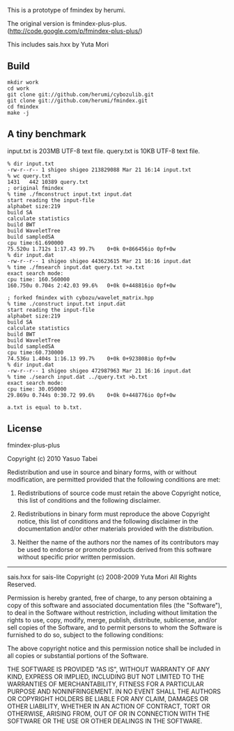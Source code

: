 
This is a prototype of fmindex by herumi.

The original version is fmindex-plus-plus.
(http://code.google.com/p/fmindex-plus-plus/)

This includes sais.hxx by Yuta Mori

Build
-------------

    mkdir work
    cd work
    git clone git://github.com/herumi/cybozulib.git
    git clone git://github.com/herumi/fmindex.git
    cd fmindex
    make -j


A tiny benchmark
-------------
input.txt is 203MB UTF-8 text file.
query.txt is 10KB UTF-8 text file.

    % dir input.txt
    -rw-r--r-- 1 shigeo shigeo 213829088 Mar 21 16:14 input.txt
    % wc query.txt
    1431   442 10389 query.txt
    ; original fmindex
    % time ./fmconstruct input.txt input.dat
    start reading the input-file
    alphabet size:219
    build SA
    calculate statistics
    build BWT
    build WaveletTree
    build sampledSA
    cpu time:61.690000
    75.520u 1.712s 1:17.43 99.7%    0+0k 0+866456io 0pf+0w
    % dir input.dat
    -rw-r--r-- 1 shigeo shigeo 443623615 Mar 21 16:16 input.dat
    % time ./fmsearch input.dat query.txt >a.txt
    exact search mode:
    cpu time: 160.560000
    160.750u 0.704s 2:42.03 99.6%   0+0k 0+448816io 0pf+0w

    ; forked fmindex with cybozu/wavelet_matrix.hpp
    % time ./construct input.txt input.dat
    start reading the input-file
    alphabet size:219
    build SA
    calculate statistics
    build BWT
    build WaveletTree
    build sampledSA
    cpu time:60.730000
    74.536u 1.404s 1:16.13 99.7%    0+0k 0+923808io 0pf+0w
    % dir input.dat
    -rw-r--r-- 1 shigeo shigeo 472987963 Mar 21 16:16 input.dat
    % time ./search input.dat ../query.txt >b.txt
    exact search mode:
    cpu time: 30.050000
    29.869u 0.744s 0:30.72 99.6%    0+0k 0+448776io 0pf+0w

    a.txt is equal to b.txt.


License
--------------------------------------------------------------------
fmindex-plus-plus

Copyright (c) 2010 Yasuo Tabei

Redistribution and use in source and binary forms, with or without
modification, are permitted provided that the following conditions
are met:

1. Redistributions of source code must retain the above Copyright
   notice, this list of conditions and the following disclaimer.

2. Redistributions in binary form must reproduce the above Copyright
   notice, this list of conditions and the following disclaimer in the
   documentation and/or other materials provided with the distribution.

3. Neither the name of the authors nor the names of its contributors
   may be used to endorse or promote products derived from this
   software without specific prior written permission.

--------------------------------------------------------------------
sais.hxx for sais-lite
Copyright (c) 2008-2009 Yuta Mori All Rights Reserved.

Permission is hereby granted, free of charge, to any person
obtaining a copy of this software and associated documentation
files (the "Software"), to deal in the Software without
restriction, including without limitation the rights to use,
copy, modify, merge, publish, distribute, sublicense, and/or sell
copies of the Software, and to permit persons to whom the
Software is furnished to do so, subject to the following
conditions:

The above copyright notice and this permission notice shall be
included in all copies or substantial portions of the Software.

THE SOFTWARE IS PROVIDED "AS IS", WITHOUT WARRANTY OF ANY KIND,
EXPRESS OR IMPLIED, INCLUDING BUT NOT LIMITED TO THE WARRANTIES
OF MERCHANTABILITY, FITNESS FOR A PARTICULAR PURPOSE AND
NONINFRINGEMENT. IN NO EVENT SHALL THE AUTHORS OR COPYRIGHT
HOLDERS BE LIABLE FOR ANY CLAIM, DAMAGES OR OTHER LIABILITY,
WHETHER IN AN ACTION OF CONTRACT, TORT OR OTHERWISE, ARISING
FROM, OUT OF OR IN CONNECTION WITH THE SOFTWARE OR THE USE OR
OTHER DEALINGS IN THE SOFTWARE.

